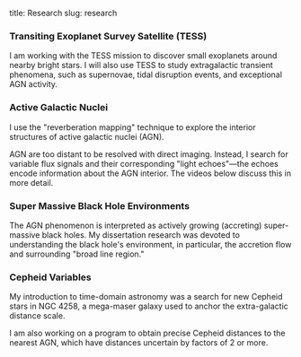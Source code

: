 title: Research
slug: research

### Transiting Exoplanet Survey Satellite (TESS)
I am working with the TESS mission to discover small exoplanets around nearby bright stars.  I will also use TESS to study extragalactic transient phenomena, such as supernovae, tidal disruption events, and exceptional AGN activity.

### Active Galactic Nuclei
I use the "reverberation mapping" technique to explore the interior structures of active galactic nuclei (AGN).

AGN are too distant to be resolved with direct imaging. Instead, I search for variable flux signals and their corresponding "light echoes"—the echoes encode information about the AGN interior. The videos below discuss this in more detail.

### Super Massive Black Hole Environments
The AGN phenomenon is interpreted as actively growing (accreting) super-massive black holes. My dissertation research was devoted to understanding the black hole's environment, in particular, the accretion flow and surrounding "broad line region."

### Cepheid Variables
My introduction to time-domain astronomy was a search for new Cepheid stars in NGC 4258, a mega-maser galaxy used to anchor the extra-galactic distance scale.

I am also working on a program to obtain precise Cepheid distances to the nearest AGN, which have distances uncertain by factors of 2 or more.